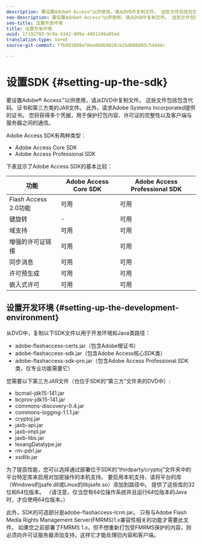 ```yaml
---
description: 要设置Adobe® Access™以供使用，请从DVD中复制文件。 这些文件包括包含代码、证书和第三方类的JAR文件。 此外，请求Adobe Systems Incorporated提供的证书。 您将获得多个凭据，用于保护打包内容、许可证的完整性以及客户端与服务器之间的通信。
seo-description: 要设置Adobe® Access™以供使用，请从DVD中复制文件。 这些文件包括包含代码、证书和第三方类的JAR文件。 此外，请求Adobe Systems Incorporated提供的证书。 您将获得多个凭据，用于保护打包内容、许可证的完整性以及客户端与服务器之间的通信。
seo-title: 设置开发环境
title: 设置开发环境
uuid: 1f192783-9c9a-4342-909a-4881248a85ad
translation-type: tm+mt
source-git-commit: ffb993889a78ee068b9028cb2bd896003c5d4d4c

---
```



# 设置SDK {#setting-up-the-sdk}

要设置Adobe® Access™以供使用，请从DVD中复制文件。 这些文件包括包含代码、证书和第三方类的JAR文件。 此外，请求Adobe Systems Incorporated提供的证书。 您将获得多个凭据，用于保护打包内容、许可证的完整性以及客户端与服务器之间的通信。

Adobe Access SDK有两种类型：
* Adobe Access Core SDK
* Adobe Access Professional SDK

下表显示了Adobe Access SDK的基本比较：

| 功能 | Adobe Access Core SDK | Adobe Access Professional SDK |
|---|---|---|
| Flash Access 2.0功能 | 可用 | 可用 |
| 键旋转 | - | 可用 |
| 域支持 | 可用 | 可用 |
| 增强的许可证链接 | 可用 | 可用 |
| 同步消息 | 可用 | 可用 |
| 许可预生成 | 可用 | 可用 |
| 嵌入式许可 | 可用 | 可用 |

## 设置开发环境 {#setting-up-the-development-environment}

从DVD中，复制以下SDK文件以用于开发环境和Java类路径：

* adobe-flashaccess-certs.jar（包含Adobe根证书）
* adobe-flashaccess-sdk.jar（包含Adobe Access核心SDK类）
* adobe-flashaccess-sdk-pro.jar（包含Adobe Access Professional SDK类，仅专业功能需要它）

您需要以下第三方JAR文件（也位于SDK的“第三方”文件夹的DVD中）:

* bcmail-jdk15-141.jar
* bcprov-jdk15-141.jar
* commons-discovery-0.4.jar
* commons-logging-1.1.1.jar
* cryptoj.jar
* jaxb-api.jar
* jaxb-impl.jar
* jaxb-libs.jar
* lexangDatatype.jar
* rm-pdrl.jar
* xsdlib.jar

为了提高性能，您可以选择通过部署位于SDK的“thirdparty/cryptoj”文件夹中的平台特定库来启用对加密操作的本机支持。 要启用本机支持，请将平台的库（Windows的jsafe.dll或Linux的libjsafe.so）添加到路径中。 提供了这些库的32位和64位版本。 （请注意，仅当您有64位操作系统并且运行64位版本的Java时，才应使用64位版本。）

此外，SDK的可选部分是adobe-flashaccess-lcrm.jar。 只有与Adobe Flash Media Rights Management Server(FMRMS)1.x兼容性相关的功能才需要此文件。 如果您之前部署了FMRMS 1.x，但不想重新打包受FMRMS保护的内容，则必须向许可证服务器添加支持，这样它才能处理旧内容和客户端。
